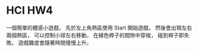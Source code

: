 # HCI HW4

一個簡單的體感小遊戲，
先於左上角熱區使用 Start 開始遊戲，
然後會出現左右兩個熱區，
可以控制小球左右移動，
在綠色桿子的間隙中穿梭，
碰到桿子即失敗。
遊戲難度會隨著時間慢慢上升。
